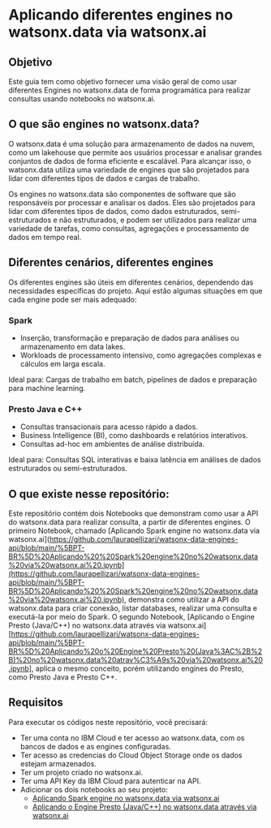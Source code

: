 # Aplicando diferentes engines no watsonx.data via watsonx.ai

## Objetivo

Este guia tem como objetivo fornecer uma visão geral de como usar diferentes Engines no watsonx.data de forma programática para realizar consultas usando notebooks no watsonx.ai.

## O que são engines no watsonx.data?

O watsonx.data é uma solução para armazenamento de dados na nuvem, como um lakehouse que permite aos usuários processar e analisar grandes conjuntos de dados de forma eficiente e escalável. Para alcançar isso, o watsonx.data utiliza uma variedade de engines que são projetados para lidar com diferentes tipos de dados e cargas de trabalho.

Os engines no watsonx.data são componentes de software que são responsáveis por processar e analisar os dados. Eles são projetados para lidar com diferentes tipos de dados, como dados estruturados, semi-estruturados e não estruturados, e podem ser utilizados para realizar uma variedade de tarefas, como consultas, agregações e processamento de dados em tempo real.


## Diferentes cenários, diferentes engines

Os diferentes engines são úteis em diferentes cenários, dependendo das necessidades específicas do projeto. Aqui estão algumas situações em que cada engine pode ser mais adequado:

### Spark
- Inserção, transformação e preparação de dados para análises ou armazenamento em data lakes.
- Workloads de processamento intensivo, como agregações complexas e cálculos em larga escala.

Ideal para: Cargas de trabalho em batch, pipelines de dados e preparação para machine learning.

### Presto Java e C++
- Consultas transacionais para acesso rápido a dados.
- Business Intelligence (BI), como dashboards e relatórios interativos.
- Consultas ad-hoc em ambientes de análise distribuída.

Ideal para: Consultas SQL interativas e baixa latência em análises de dados estruturados ou semi-estruturados.

## O que existe nesse repositório:

Este repositório contém dois Notebooks que demonstram como usar a API do watsonx.data para realizar consulta, a partir de diferentes engines. O primeiro Notebook, chamado [Aplicando Spark engine no watsonx.data via watsonx.ai](https://github.com/laurapellizari/watsonx-data-engines-api/blob/main/%5BPT-BR%5D%20Aplicando%20%20Spark%20engine%20no%20watsonx.data%20via%20watsonx.ai%20.ipynb](https://github.com/laurapellizari/watsonx-data-engines-api/blob/main/%5BPT-BR%5D%20Aplicando%20%20Spark%20engine%20no%20watsonx.data%20via%20watsonx.ai%20.ipynb), demonstra como utilizar a API do watsonx.data para criar conexão, listar databases, realizar uma consulta e executá-la por meio do Spark. O segundo Notebook, [Aplicando o Engine Presto (Java/C++) no watsonx.data através via watsonx.ai][https://github.com/laurapellizari/watsonx-data-engines-api/blob/main/%5BPT-BR%5D%20Aplicando%20o%20Engine%20Presto%20(Java%3AC%2B%2B)%20no%20watsonx.data%20atrav%C3%A9s%20via%20watsonx.ai%20.ipynb], aplica o mesmo conceito, porém utilizando engines do Presto, como Presto Java e Presto C++.

## Requisitos

Para executar os códigos neste repositório, você precisará:

- Ter uma conta no IBM Cloud e ter acesso ao watsonx.data, com os bancos de dados e as engines configuradas.
- Ter acesso as credencias do Cloud Object Storage onde os dados estejam armazenados.
- Ter um projeto criado no watsonx.ai.
- Ter uma API Key da IBM Cloud para autenticar na API.
- Adicionar os dois notebooks ao seu projeto:
    - [Aplicando Spark engine no watsonx.data via watsonx.ai]([https://github.com/laurapellizari/watsonx-data-engines-api/blob/main/%5BPT-BR%5D%20Aplicando%20%20Spark%20engine%20no%20watsonx.data%20atrav%C3%A9s%20via%20watsonx.ai%20.ipynb](https://github.com/laurapellizari/watsonx-data-engines-api/blob/main/%5BPT-BR%5D%20Aplicando%20%20Spark%20engine%20no%20watsonx.data%20via%20watsonx.ai%20.ipynb))
    - [Aplicando o Engine Presto (Java/C++) no watsonx.data através via watsonx.ai](https://github.com/laurapellizari/watsonx-data-engines-api/blob/main/%5BPT-BR%5D%20Aplicando%20o%20Engine%20Presto%20(Java%3AC%2B%2B)%20no%20watsonx.data%20atrav%C3%A9s%20via%20watsonx.ai%20.ipynb)


